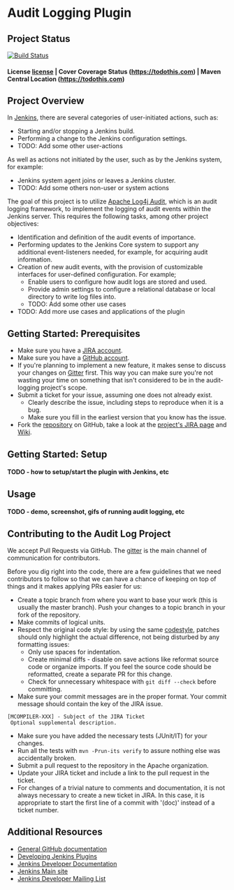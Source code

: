 # Audit Logging Plugin

Project Status
---
[![Build Status](https://travis-ci.org/jvz/audit-log-plugin.svg?branch=master)](https://travis-ci.org/jvz/audit-log-plugin)

#### License [license] | Cover Coverage Status (https://todothis.com) | Maven Central Location (https://todothis.com)

## Project Overview

In [Jenkins][jenkins-site], there are several categories of user-initiated actions, such as:
- Starting and/or stopping a Jenkins build.
- Performing a change to the Jenkins configuration settings.
- TODO: Add some other user-actions

As well as actions not initiated by the user, such as by the Jenkins system, for example:
- Jenkins system agent joins or leaves a Jenkins cluster.
- TODO: Add some others non-user or system actions

The goal of this project is to utilize [Apache Log4j Audit](https://logging.apache.org/log4j-audit/latest/index.html),
which is an audit logging framework, to implement the logging of audit events within the Jenkins server.
This requires the following tasks, among other project objectives:
- Identification and definition of the audit events of importance.
- Performing updates to the Jenkins Core system to support any additional event-listeners needed, for example, for acquiring audit information.
- Creation of new audit events, with the provision of customizable interfaces for user-defined configuration. For example;
    - Enable users to configure how audit logs are stored and used.
    - Provide admin settings to configure a relational database or local directory to write log files into.
    - TODO: Add some other use cases
- TODO: Add more use cases and applications of the plugin

Getting Started: Prerequisites
---------------

+ Make sure you have a [JIRA account](https://issues.apache.org/jira/).
+ Make sure you have a [GitHub account](https://github.com/signup/free).
+ If you're planning to implement a new feature, it makes sense to discuss your changes
  on [Gitter](https://gitter.im/jenkinsci/outreachy) first.
  This way you can make sure you're not wasting your time on something that isn't
  considered to be in the audit-logging project's scope.
+ Submit a ticket for your issue, assuming one does not already exist.
  + Clearly describe the issue, including steps to reproduce when it is a bug.
  + Make sure you fill in the earliest version that you know has the issue.
+ Fork the [repository][project-repo] on GitHub, take a look at the [project's JIRA page][project-jira] and [Wiki]([audit-log-wiki]).

Getting Started: Setup
----------------------

#### TODO - how to setup/start the plugin with Jenkins, etc



Usage
----------------------

#### TODO - demo, screenshot, gifs of running audit logging, etc


Contributing to the Audit Log Project
--------------------------

We accept Pull Requests via GitHub. The [gitter](https://gitter.im/jenkinsci/outreachy) is the
main channel of communication for contributors.

Before you dig right into the code, there are a few guidelines that we need
contributors to follow so that we can have a chance of keeping on top of
things and it makes applying PRs easier for us:
+ Create a topic branch from where you want to base your work (this is usually the master branch).
  Push your changes to a topic branch in your fork of the repository.
+ Make commits of logical units.
+ Respect the original code style: by using the same [codestyle][code-style],
  patches should only highlight the actual difference, not being disturbed by any formatting issues:
  + Only use spaces for indentation.
  + Create minimal diffs - disable on save actions like reformat source code or organize imports.
    If you feel the source code should be reformatted, create a separate PR for this change.
  + Check for unnecessary whitespace with `git diff --check` before committing.
+ Make sure your commit messages are in the proper format. Your commit message should contain the key of the JIRA issue.
```
[MCOMPILER-XXX] - Subject of the JIRA Ticket
 Optional supplemental description.
```
+ Make sure you have added the necessary tests (JUnit/IT) for your changes.
+ Run all the tests with `mvn -Prun-its verify` to assure nothing else was accidentally broken.
+ Submit a pull request to the repository in the Apache organization.
+ Update your JIRA ticket and include a link to the pull request in the ticket.
+ For changes of a trivial nature to comments and documentation, it is not always necessary to
create a new ticket in JIRA.  In this case, it is appropriate to start the first line of a commit
with '(doc)' instead of a ticket number.



Additional Resources
--------------------

+ [General GitHub documentation](https://help.github.com/)
+ [Developing Jenkins Plugins](https://wiki.jenkins.io/display/JENKINS/Extend+Jenkins)
+ [Jenkins Developer Documentation](https://jenkins.io/doc/developer)
+ [Jenkins Main site][jenkins-site]
+ [Jenkins Developer Mailing List](https://jenkins.io/mailing-lists/)


[license]: https://todothis.com
[new-contributor-guide]: https://wiki.jenkins.io/display/JENKINS/Beginners+Guide+to+Contributing
[jenkins-site]: http://jenkins.io/
[code-style]: https://logging.apache.org/log4j-audit/latest/javastyle.html
[audit-log-wiki]: https://todothis.com
[project-repo]: https://github.com/jenkinsci/audit-log-plugin
[project-jira]: https://issues.jenkins-ci.org/browse/JENKINS-54082
[test-results]: https://todothis.com
[build]: https://needtodo.com
